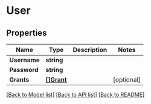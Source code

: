 # User

## Properties

Name | Type | Description | Notes
------------ | ------------- | ------------- | -------------
**Username** | **string** |  | 
**Password** | **string** |  | 
**Grants** | [**[]Grant**](Grant.md) |  | [optional] 

[[Back to Model list]](../README.md#documentation-for-models) [[Back to API list]](../README.md#documentation-for-api-endpoints) [[Back to README]](../README.md)


